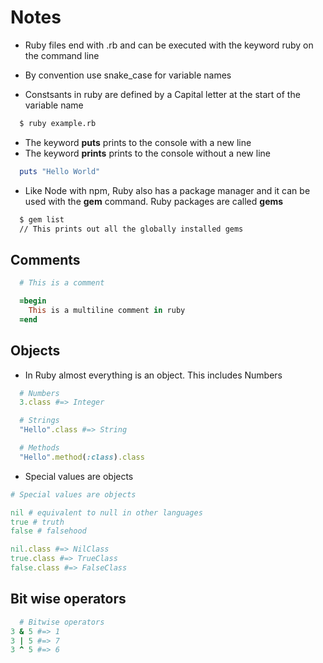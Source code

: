 # Notes

- Ruby files end with .rb and can be executed with the keyword ruby on the command line

- By convention use snake_case for variable names

- Constsants in ruby are defined by a Capital letter at the start of the variable name

```bash
  $ ruby example.rb
```

- The keyword **puts** prints to the console with a new line
- The keyword **prints** prints to the console without a new line

```ruby
  puts "Hello World"
```

- Like Node with npm, Ruby also has a package manager and it can be used with the **gem** command. Ruby packages are called **gems**

```bash
  $ gem list
  // This prints out all the globally installed gems
```

## Comments

```rb
  # This is a comment

  =begin
    This is a multiline comment in ruby
  =end
```

## Objects

- In Ruby almost everything is an object. This includes Numbers

```ruby
  # Numbers
  3.class #=> Integer

  # Strings
  "Hello".class #=> String

  # Methods
  "Hello".method(:class).class
```

- Special values are objects

```ruby
# Special values are objects

nil # equivalent to null in other languages
true # truth
false # falsehood

nil.class #=> NilClass
true.class #=> TrueClass
false.class #=> FalseClass
```

## Bit wise operators

```ruby
  # Bitwise operators
3 & 5 #=> 1
3 | 5 #=> 7
3 ^ 5 #=> 6
```
